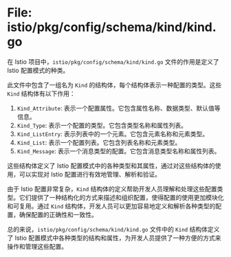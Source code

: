 # File: istio/pkg/config/schema/kind/kind.go

在 Istio 项目中，`istio/pkg/config/schema/kind/kind.go` 文件的作用是定义了 Istio 配置模式的种类。

此文件中包含了一组名为 `Kind` 的结构体，每个结构体表示一种配置的类型。这些 `Kind` 结构体有以下作用：

1. `Kind_Attribute`: 表示一个配置属性。它包含属性名称、数据类型、默认值等信息。
2. `Kind_Type`: 表示一个配置的类型。它包含类型名称和属性列表。
3. `Kind_ListEntry`: 表示列表中的一个元素。它包含元素名称和元素类型。
4. `Kind_List`: 表示一个配置列表。它包含列表名称和元素类型。
5. `Kind_Message`: 表示一个消息类型的配置。它包含消息类型名称和属性列表。

这些结构体定义了 Istio 配置模式中的各种类型和其属性，通过对这些结构体的使用，可以实现对 Istio 配置进行有效地管理、解析和验证。

由于 Istio 配置非常复杂，`Kind` 结构体的定义帮助开发人员理解和处理这些配置类型。它们提供了一种结构化的方式来描述和组织配置，使得配置的使用更加模块化和可复用。通过 `Kind` 结构体，开发人员可以更加容易地定义和解析各种类型的配置，确保配置的正确性和一致性。

总的来说，`istio/pkg/config/schema/kind/kind.go` 文件中的 `Kind` 结构体定义了 Istio 配置模式中各种类型的结构和属性，为开发人员提供了一种方便的方式来操作和管理这些配置。

